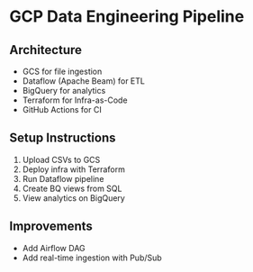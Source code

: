 # GCP Data Engineering Pipeline

## Architecture
- GCS for file ingestion
- Dataflow (Apache Beam) for ETL
- BigQuery for analytics
- Terraform for Infra-as-Code
- GitHub Actions for CI

## Setup Instructions
1. Upload CSVs to GCS
2. Deploy infra with Terraform
3. Run Dataflow pipeline
4. Create BQ views from SQL
5. View analytics on BigQuery

## Improvements
- Add Airflow DAG
- Add real-time ingestion with Pub/Sub
